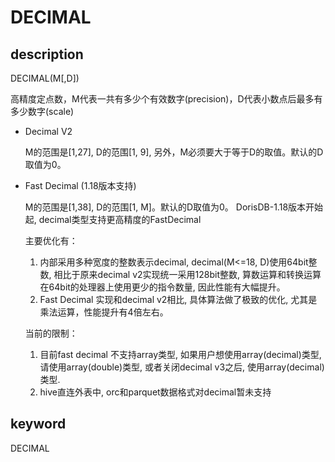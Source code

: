 # DECIMAL

## description

DECIMAL(M[,D])

高精度定点数，M代表一共有多少个有效数字(precision)，D代表小数点后最多有多少数字(scale)

* Decimal V2

  M的范围是[1,27], D的范围[1, 9], 另外，M必须要大于等于D的取值。默认的D取值为0。

* Fast Decimal  (1.18版本支持)

  M的范围是[1,38], D的范围[1, M]。默认的D取值为0。
  DorisDB-1.18版本开始起, decimal类型支持更高精度的FastDecimal

  主要优化有：
  
  1. 内部采用多种宽度的整数表示decimal, decimal(M<=18, D)使用64bit整数, 相比于原来decimal v2实现统一采用128bit整数, 算数运算和转换运算在64bit的处理器上使用更少的指令数量, 因此性能有大幅提升。
  2. Fast Decimal 实现和decimal v2相比, 具体算法做了极致的优化, 尤其是乘法运算，性能提升有4倍左右。
  
  当前的限制：
  
  1. 目前fast decimal 不支持array类型, 如果用户想使用array(decimal)类型, 请使用array(double)类型, 或者关闭decimal v3之后, 使用array(decimal)类型.
  2. hive直连外表中, orc和parquet数据格式对decimal暂未支持

## keyword

DECIMAL
